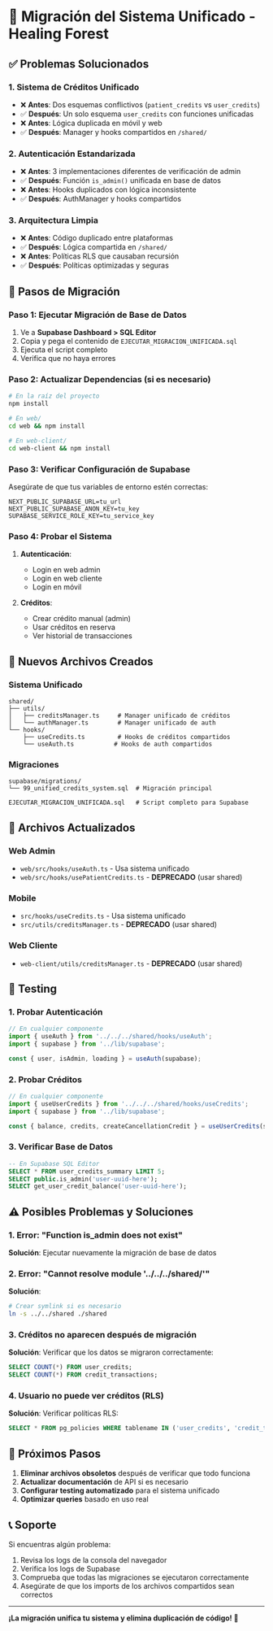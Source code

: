 # 🔧 Migración del Sistema Unificado - Healing Forest

## ✅ Problemas Solucionados

### 1. **Sistema de Créditos Unificado**
- ❌ **Antes**: Dos esquemas conflictivos (`patient_credits` vs `user_credits`)
- ✅ **Después**: Un solo esquema `user_credits` con funciones unificadas
- ❌ **Antes**: Lógica duplicada en móvil y web
- ✅ **Después**: Manager y hooks compartidos en `/shared/`

### 2. **Autenticación Estandarizada**
- ❌ **Antes**: 3 implementaciones diferentes de verificación de admin
- ✅ **Después**: Función `is_admin()` unificada en base de datos
- ❌ **Antes**: Hooks duplicados con lógica inconsistente
- ✅ **Después**: AuthManager y hooks compartidos

### 3. **Arquitectura Limpia**
- ❌ **Antes**: Código duplicado entre plataformas
- ✅ **Después**: Lógica compartida en `/shared/`
- ❌ **Antes**: Políticas RLS que causaban recursión
- ✅ **Después**: Políticas optimizadas y seguras

## 🚀 Pasos de Migración

### Paso 1: Ejecutar Migración de Base de Datos

1. Ve a **Supabase Dashboard > SQL Editor**
2. Copia y pega el contenido de `EJECUTAR_MIGRACION_UNIFICADA.sql`
3. Ejecuta el script completo
4. Verifica que no haya errores

### Paso 2: Actualizar Dependencias (si es necesario)

```bash
# En la raíz del proyecto
npm install

# En web/
cd web && npm install

# En web-client/
cd web-client && npm install
```

### Paso 3: Verificar Configuración de Supabase

Asegúrate de que tus variables de entorno estén correctas:

```env
NEXT_PUBLIC_SUPABASE_URL=tu_url
NEXT_PUBLIC_SUPABASE_ANON_KEY=tu_key
SUPABASE_SERVICE_ROLE_KEY=tu_service_key
```

### Paso 4: Probar el Sistema

1. **Autenticación**:
   - Login en web admin
   - Login en web cliente
   - Login en móvil

2. **Créditos**:
   - Crear crédito manual (admin)
   - Usar créditos en reserva
   - Ver historial de transacciones

## 📁 Nuevos Archivos Creados

### Sistema Unificado
```
shared/
├── utils/
│   ├── creditsManager.ts     # Manager unificado de créditos
│   └── authManager.ts        # Manager unificado de auth
└── hooks/
    ├── useCredits.ts         # Hooks de créditos compartidos
    └── useAuth.ts           # Hooks de auth compartidos
```

### Migraciones
```
supabase/migrations/
└── 99_unified_credits_system.sql  # Migración principal

EJECUTAR_MIGRACION_UNIFICADA.sql   # Script completo para Supabase
```

## 🔄 Archivos Actualizados

### Web Admin
- `web/src/hooks/useAuth.ts` - Usa sistema unificado
- `web/src/hooks/usePatientCredits.ts` - **DEPRECADO** (usar shared)

### Mobile
- `src/hooks/useCredits.ts` - Usa sistema unificado
- `src/utils/creditsManager.ts` - **DEPRECADO** (usar shared)

### Web Cliente
- `web-client/utils/creditsManager.ts` - **DEPRECADO** (usar shared)

## 🧪 Testing

### 1. Probar Autenticación
```typescript
// En cualquier componente
import { useAuth } from '../../../shared/hooks/useAuth';
import { supabase } from '../lib/supabase';

const { user, isAdmin, loading } = useAuth(supabase);
```

### 2. Probar Créditos
```typescript
// En cualquier componente
import { useUserCredits } from '../../../shared/hooks/useCredits';
import { supabase } from '../lib/supabase';

const { balance, credits, createCancellationCredit } = useUserCredits(supabase, userId);
```

### 3. Verificar Base de Datos
```sql
-- En Supabase SQL Editor
SELECT * FROM user_credits_summary LIMIT 5;
SELECT public.is_admin('user-uuid-here');
SELECT get_user_credit_balance('user-uuid-here');
```

## ⚠️ Posibles Problemas y Soluciones

### 1. Error: "Function is_admin does not exist"
**Solución**: Ejecutar nuevamente la migración de base de datos

### 2. Error: "Cannot resolve module '../../../shared/'"
**Solución**: 
```bash
# Crear symlink si es necesario
ln -s ../../shared ./shared
```

### 3. Créditos no aparecen después de migración
**Solución**: Verificar que los datos se migraron correctamente:
```sql
SELECT COUNT(*) FROM user_credits;
SELECT COUNT(*) FROM credit_transactions;
```

### 4. Usuario no puede ver créditos (RLS)
**Solución**: Verificar políticas RLS:
```sql
SELECT * FROM pg_policies WHERE tablename IN ('user_credits', 'credit_transactions');
```

## 🎯 Próximos Pasos

1. **Eliminar archivos obsoletos** después de verificar que todo funciona
2. **Actualizar documentación** de API si es necesario
3. **Configurar testing automatizado** para el sistema unificado
4. **Optimizar queries** basado en uso real

## 📞 Soporte

Si encuentras algún problema:

1. Revisa los logs de la consola del navegador
2. Verifica los logs de Supabase
3. Comprueba que todas las migraciones se ejecutaron correctamente
4. Asegúrate de que los imports de los archivos compartidos sean correctos

---

**¡La migración unifica tu sistema y elimina duplicación de código! 🎉**
